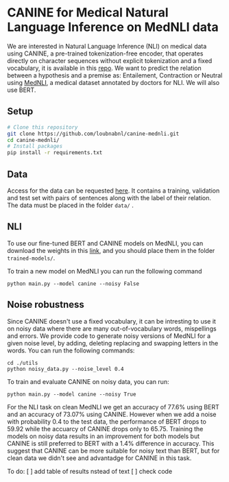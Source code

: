 # CANINE for Medical Natural Language Inference on MedNLI data

We are interested in Natural Language Inference (NLI) on medical data using CANINE, a pre-trained tokenization-free encoder, that operates directly on character sequences without explicit tokenization and a fixed vocabulary, it is available in this [repo](https://github.com/google-research/language/tree/master/language/canine). We want to predict the relation between a hypothesis and a premise as:  Entailement, Contraction or Neutral using [MedNLI](https://jgc128.github.io/mednli/), a medical dataset annotated by doctors for NLI. We will also use BERT.

## Setup
``` bash
# Clone this repository
git clone https://github.com/loubnabnl/canine-mednli.git
cd canine-mednli/
# Install packages
pip install -r requirements.txt
```

## Data 
Access for the data can be requested [here](https://jgc128.github.io/mednli/). It contains a training, validation and test set with pairs of sentences along with the label of their relation. The data must be placed in the folder `data/` . 

## NLI
To use our fine-tuned BERT and CANINE models on MedNLI, you can download the weights in this [link](), and you should place them in the folder `trained-models/`.

To train a new model on MedNLI you can run the following command
```
python main.py --model canine --noisy False
```

## Noise robustness
Since CANINE doesn't use a fixed vocabulary, it can be intresting to use it on noisy data where there are many out-of-vocabulary words, mispellings and errors. We provide code to generate noisy versions of MedNLI for a given noise level, by adding, deleting replacing and swapping letters in the words. You can run the following commands:

```
cd ./utils
python noisy_data.py --noise_level 0.4
```

To train and evaluate CANINE on noisy data, you can run:

```
python main.py --model canine --noisy True 
```

For the NLI task on clean MedNLI we get an accuracy of 77.6% using BERT and an accuracy of 73.07% using CANINE. However when we add a noise with probability 0.4 to the test data, the performance of BERT drops to 59.92 while the accuarcy of CANINE drops only to 65.75. Training the models on noisy data results in an improvement for both models but CANINE is still preferred to BERT with a 1.4% difference in accuracy. This suggest that CANINE can be more suitable for noisy text than BERT, but for clean data we didn't see and advantadge for CANINE in this task.

To do: 
 [ ] add table of results nstead of text
 [ ] check code